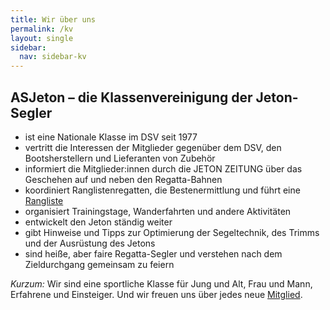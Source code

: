 ```yaml
---
title: Wir über uns
permalink: /kv
layout: single
sidebar:
  nav: sidebar-kv
---
```

## ASJeton – die Klassenvereinigung der Jeton-Segler
* ist eine Nationale Klasse im DSV seit 1977
* vertritt die Interessen der Mitglieder gegenüber dem DSV, den Bootsherstellern und Lieferanten von Zubehör
* informiert die Mitglieder:innen durch die JETON ZEITUNG über das Geschehen auf und neben den Regatta-Bahnen
* koordiniert Ranglistenregatten, die Bestenermittlung und führt eine [Rangliste](https://ranglisten.net/jeton)
* organisiert Trainingstage, Wanderfahrten und andere Aktivitäten
* entwickelt den Jeton ständig weiter
* gibt Hinweise und Tipps zur Optimierung der Segeltechnik, des Trimms und der Ausrüstung des Jetons
* sind heiße, aber faire Regatta-Segler und verstehen nach dem Zieldurchgang gemeinsam zu feiern

*Kurzum:* Wir sind eine sportliche Klasse für Jung und Alt, Frau und Mann, Erfahrene und Einsteiger. Und wir freuen  uns über jedes neue [Mitglied](/kv/mitglied).